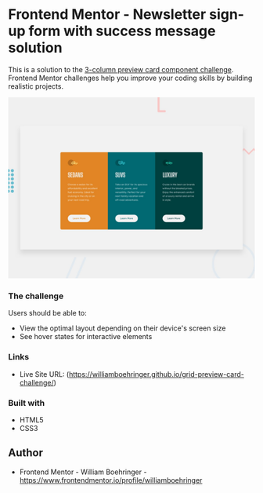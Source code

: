 # Frontend Mentor - Newsletter sign-up form with success message solution

This is a solution to the [3-column preview card component challenge](https://www.frontendmentor.io/challenges/3column-preview-card-component-pH92eAR2-). Frontend Mentor challenges help you improve your coding skills by building realistic projects.

![Design preview for the 3-column preview card component coding challenge](./design/desktop-preview.jpg)
### The challenge

Users should be able to:

- View the optimal layout depending on their device's screen size
- See hover states for interactive elements

### Links

- Live Site URL: (https://williamboehringer.github.io/grid-preview-card-challenge/)

### Built with

- HTML5
- CSS3

## Author

- Frontend Mentor - William Boehringer - https://www.frontendmentor.io/profile/williamboehringer
